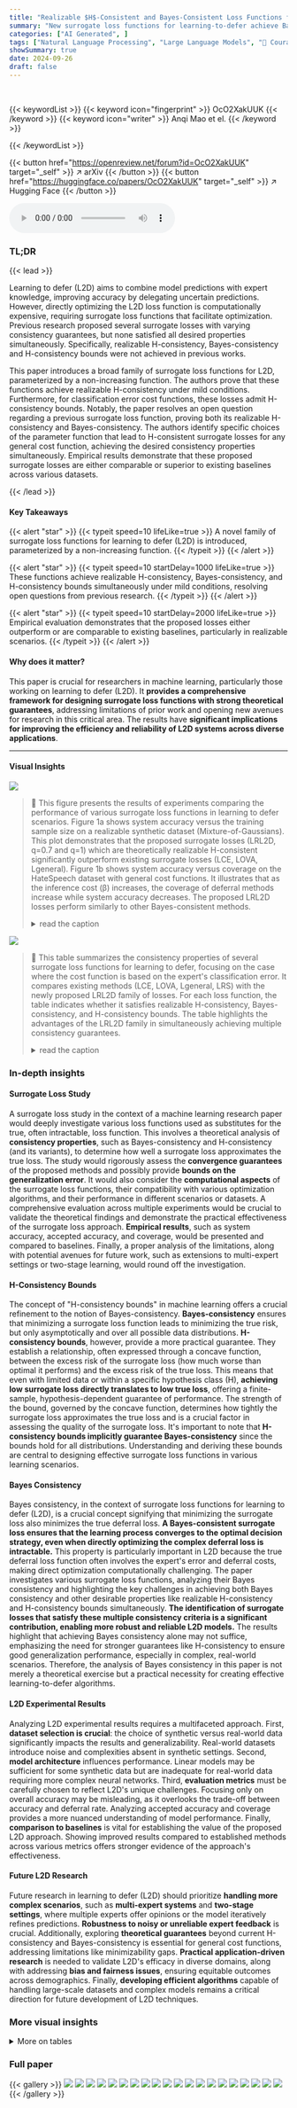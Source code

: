 ```yaml
---
title: "Realizable $H$-Consistent and Bayes-Consistent Loss Functions for Learning to Defer"
summary: "New surrogate loss functions for learning-to-defer achieve Bayes-consistency, realizable H-consistency, and H-consistency bounds simultaneously, resolving open questions and improving L2D performance."
categories: ["AI Generated", ]
tags: ["Natural Language Processing", "Large Language Models", "🏢 Courant Institute",]
showSummary: true
date: 2024-09-26
draft: false
---
```


<br>

{{< keywordList >}}
{{< keyword icon="fingerprint" >}} OcO2XakUUK {{< /keyword >}}
{{< keyword icon="writer" >}} Anqi Mao et el. {{< /keyword >}}
 
{{< /keywordList >}}

{{< button href="https://openreview.net/forum?id=OcO2XakUUK" target="_self" >}}
↗ arXiv
{{< /button >}}
{{< button href="https://huggingface.co/papers/OcO2XakUUK" target="_self" >}}
↗ Hugging Face
{{< /button >}}



<audio controls>
    <source src="https://ai-paper-reviewer.com/OcO2XakUUK/podcast.wav" type="audio/wav">
    Your browser does not support the audio element.
</audio>


### TL;DR


{{< lead >}}

Learning to defer (L2D) aims to combine model predictions with expert knowledge, improving accuracy by delegating uncertain predictions.  However, directly optimizing the L2D loss function is computationally expensive, requiring surrogate loss functions that facilitate optimization.  Previous research proposed several surrogate losses with varying consistency guarantees, but none satisfied all desired properties simultaneously.  Specifically, realizable H-consistency, Bayes-consistency and H-consistency bounds were not achieved in previous works. 

This paper introduces a broad family of surrogate loss functions for L2D, parameterized by a non-increasing function. The authors prove that these functions achieve realizable H-consistency under mild conditions.  Furthermore, for classification error cost functions, these losses admit H-consistency bounds. Notably, the paper resolves an open question regarding a previous surrogate loss function, proving both its realizable H-consistency and Bayes-consistency. The authors identify specific choices of the parameter function that lead to H-consistent surrogate losses for any general cost function, achieving the desired consistency properties simultaneously. Empirical results demonstrate that these proposed surrogate losses are either comparable or superior to existing baselines across various datasets.

{{< /lead >}}


#### Key Takeaways

{{< alert "star" >}}
{{< typeit speed=10 lifeLike=true >}} A novel family of surrogate loss functions for learning to defer (L2D) is introduced, parameterized by a non-increasing function. {{< /typeit >}}
{{< /alert >}}

{{< alert "star" >}}
{{< typeit speed=10 startDelay=1000 lifeLike=true >}} These functions achieve realizable H-consistency, Bayes-consistency, and H-consistency bounds simultaneously under mild conditions, resolving open questions from previous research. {{< /typeit >}}
{{< /alert >}}

{{< alert "star" >}}
{{< typeit speed=10 startDelay=2000 lifeLike=true >}} Empirical evaluation demonstrates that the proposed losses either outperform or are comparable to existing baselines, particularly in realizable scenarios. {{< /typeit >}}
{{< /alert >}}

#### Why does it matter?
This paper is crucial for researchers in machine learning, particularly those working on learning to defer (L2D).  It **provides a comprehensive framework for designing surrogate loss functions with strong theoretical guarantees**, addressing limitations of prior work and opening new avenues for research in this critical area.  The results have **significant implications for improving the efficiency and reliability of L2D systems across diverse applications**.

------
#### Visual Insights



![](https://ai-paper-reviewer.com/OcO2XakUUK/figures_9_1.jpg)

> 🔼 This figure presents the results of experiments comparing the performance of various surrogate loss functions in learning to defer scenarios.  Figure 1a shows system accuracy versus the training sample size on a realizable synthetic dataset (Mixture-of-Gaussians). This plot demonstrates that the proposed surrogate losses (LRL2D, q=0.7 and q=1) which are theoretically realizable H-consistent significantly outperform existing surrogate losses (LCE, LOVA, Lgeneral). Figure 1b shows system accuracy versus coverage on the HateSpeech dataset with general cost functions. It illustrates that as the inference cost (β) increases, the coverage of deferral methods increase while system accuracy decreases.  The proposed LRL2D losses perform similarly to other Bayes-consistent methods.
> <details>
> <summary>read the caption</summary>
> Figure 1: Results for the realizable case and the non-realizable case with general cost functions.
> </details>





![](https://ai-paper-reviewer.com/OcO2XakUUK/tables_5_1.jpg)

> 🔼 This table summarizes the consistency properties of several surrogate loss functions for learning to defer, focusing on the case where the cost function is based on the expert's classification error.  It compares existing methods (LCE, LOVA, Lgeneral, LRS) with the newly proposed LRL2D family of losses. For each loss function, the table indicates whether it satisfies realizable H-consistency, Bayes-consistency, and H-consistency bounds.  The table highlights the advantages of the LRL2D family in simultaneously achieving multiple consistency guarantees.
> <details>
> <summary>read the caption</summary>
> Table 2: Consistency properties of existing surrogate losses and ours in the case of c(x, y) = 1g(x)+y.
> </details>





### In-depth insights


#### Surrogate Loss Study
A surrogate loss study in the context of a machine learning research paper would deeply investigate various loss functions used as substitutes for the true, often intractable, loss function.  This involves a theoretical analysis of **consistency properties**, such as Bayes-consistency and H-consistency (and its variants), to determine how well a surrogate loss approximates the true loss.  The study would rigorously assess the **convergence guarantees** of the proposed methods and possibly provide **bounds on the generalization error**. It would also consider the **computational aspects** of the surrogate loss functions, their compatibility with various optimization algorithms, and their performance in different scenarios or datasets.  A comprehensive evaluation across multiple experiments would be crucial to validate the theoretical findings and demonstrate the practical effectiveness of the surrogate loss approach. **Empirical results**, such as system accuracy, accepted accuracy, and coverage, would be presented and compared to baselines. Finally, a proper analysis of the limitations, along with potential avenues for future work, such as extensions to multi-expert settings or two-stage learning, would round off the investigation.

#### H-Consistency Bounds
The concept of "H-consistency bounds" in machine learning offers a crucial refinement to the notion of Bayes-consistency.  **Bayes-consistency** ensures that minimizing a surrogate loss function leads to minimizing the true risk, but only asymptotically and over all possible data distributions.  **H-consistency bounds**, however, provide a more practical guarantee. They establish a relationship, often expressed through a concave function, between the excess risk of the surrogate loss (how much worse than optimal it performs) and the excess risk of the true loss.  This means that even with limited data or within a specific hypothesis class (H),  **achieving low surrogate loss directly translates to low true loss**, offering a finite-sample, hypothesis-dependent guarantee of performance. The strength of the bound, governed by the concave function, determines how tightly the surrogate loss approximates the true loss and is a crucial factor in assessing the quality of the surrogate loss.  It's important to note that **H-consistency bounds implicitly guarantee Bayes-consistency** since the bounds hold for all distributions.  Understanding and deriving these bounds are central to designing effective surrogate loss functions in various learning scenarios.

#### Bayes Consistency
Bayes consistency, in the context of surrogate loss functions for learning to defer (L2D), is a crucial concept signifying that minimizing the surrogate loss also minimizes the true deferral loss.  **A Bayes-consistent surrogate loss ensures that the learning process converges to the optimal decision strategy, even when directly optimizing the complex deferral loss is intractable.**  This property is particularly important in L2D because the true deferral loss function often involves the expert's error and deferral costs, making direct optimization computationally challenging.  The paper investigates various surrogate loss functions, analyzing their Bayes consistency and highlighting the key challenges in achieving both Bayes consistency and other desirable properties like realizable H-consistency and H-consistency bounds simultaneously.  **The identification of surrogate losses that satisfy these multiple consistency criteria is a significant contribution, enabling more robust and reliable L2D models.** The results highlight that achieving Bayes consistency alone may not suffice, emphasizing the need for stronger guarantees like H-consistency to ensure good generalization performance, especially in complex, real-world scenarios. Therefore, the analysis of Bayes consistency in this paper is not merely a theoretical exercise but a practical necessity for creating effective learning-to-defer algorithms.

#### L2D Experimental Results
Analyzing L2D experimental results requires a multifaceted approach.  First, **dataset selection is crucial**: the choice of synthetic versus real-world data significantly impacts the results and generalizability.  Real-world datasets introduce noise and complexities absent in synthetic settings. Second, **model architecture** influences performance.  Linear models may be sufficient for some synthetic data but are inadequate for real-world data requiring more complex neural networks. Third, **evaluation metrics** must be carefully chosen to reflect L2D's unique challenges.  Focusing only on overall accuracy may be misleading, as it overlooks the trade-off between accuracy and deferral rate.  Analyzing accepted accuracy and coverage provides a more nuanced understanding of model performance.  Finally, **comparison to baselines** is vital for establishing the value of the proposed L2D approach.  Showing improved results compared to established methods across various metrics offers stronger evidence of the approach's effectiveness.

#### Future L2D Research
Future research in learning to defer (L2D) should prioritize **handling more complex scenarios**, such as **multi-expert systems** and **two-stage settings**, where multiple experts offer opinions or the model iteratively refines predictions.  **Robustness to noisy or unreliable expert feedback** is crucial. Additionally, exploring **theoretical guarantees** beyond current H-consistency and Bayes-consistency is essential for general cost functions, addressing limitations like minimizability gaps.  **Practical application-driven research** is needed to validate L2D's efficacy in diverse domains, along with addressing **bias and fairness issues**, ensuring equitable outcomes across demographics.  Finally,  **developing efficient algorithms** capable of handling large-scale datasets and complex models remains a critical direction for future development of L2D techniques. 


### More visual insights




<details>
<summary>More on tables
</summary>


![](https://ai-paper-reviewer.com/OcO2XakUUK/tables_7_1.jpg)
> 🔼 This table summarizes the consistency properties of different surrogate loss functions for learning to defer in the specific case where the cost function is based on the expert's classification error.  It shows whether each loss function satisfies realizable H-consistency, Bayes-consistency, and H-consistency bounds.  The table compares the properties of existing losses (LCE, LOVA, Lgeneral, LRS) with the newly proposed losses (LRL2D with various choices of function Ψ).
> <details>
> <summary>read the caption</summary>
> Table 2: Consistency properties of existing surrogate losses and ours in the case of c(x, y) = 1g(x)+y.
> </details>

![](https://ai-paper-reviewer.com/OcO2XakUUK/tables_8_1.jpg)
> 🔼 This table compares the performance of several learning-to-defer (L2D) methods, including those proposed in the paper, across three real-world datasets.  For each method and dataset, it shows the system accuracy (overall accuracy), accepted accuracy (accuracy on non-deferred instances), and coverage (percentage of instances not deferred).  The results demonstrate the effectiveness of the proposed Realizable L2D methods compared to existing baselines.
> <details>
> <summary>read the caption</summary>
> Table 3: Comparison of system accuracy, accepted accuracy and coverage; mean ± standard deviation over three runs. Realizable L2D outperforms or is comparable to baselines in all the settings.
> </details>

</details>




### Full paper

{{< gallery >}}
<img src="https://ai-paper-reviewer.com/OcO2XakUUK/1.png" class="grid-w50 md:grid-w33 xl:grid-w25" />
<img src="https://ai-paper-reviewer.com/OcO2XakUUK/2.png" class="grid-w50 md:grid-w33 xl:grid-w25" />
<img src="https://ai-paper-reviewer.com/OcO2XakUUK/3.png" class="grid-w50 md:grid-w33 xl:grid-w25" />
<img src="https://ai-paper-reviewer.com/OcO2XakUUK/4.png" class="grid-w50 md:grid-w33 xl:grid-w25" />
<img src="https://ai-paper-reviewer.com/OcO2XakUUK/5.png" class="grid-w50 md:grid-w33 xl:grid-w25" />
<img src="https://ai-paper-reviewer.com/OcO2XakUUK/6.png" class="grid-w50 md:grid-w33 xl:grid-w25" />
<img src="https://ai-paper-reviewer.com/OcO2XakUUK/7.png" class="grid-w50 md:grid-w33 xl:grid-w25" />
<img src="https://ai-paper-reviewer.com/OcO2XakUUK/8.png" class="grid-w50 md:grid-w33 xl:grid-w25" />
<img src="https://ai-paper-reviewer.com/OcO2XakUUK/9.png" class="grid-w50 md:grid-w33 xl:grid-w25" />
<img src="https://ai-paper-reviewer.com/OcO2XakUUK/10.png" class="grid-w50 md:grid-w33 xl:grid-w25" />
<img src="https://ai-paper-reviewer.com/OcO2XakUUK/11.png" class="grid-w50 md:grid-w33 xl:grid-w25" />
<img src="https://ai-paper-reviewer.com/OcO2XakUUK/12.png" class="grid-w50 md:grid-w33 xl:grid-w25" />
<img src="https://ai-paper-reviewer.com/OcO2XakUUK/13.png" class="grid-w50 md:grid-w33 xl:grid-w25" />
<img src="https://ai-paper-reviewer.com/OcO2XakUUK/14.png" class="grid-w50 md:grid-w33 xl:grid-w25" />
<img src="https://ai-paper-reviewer.com/OcO2XakUUK/15.png" class="grid-w50 md:grid-w33 xl:grid-w25" />
<img src="https://ai-paper-reviewer.com/OcO2XakUUK/16.png" class="grid-w50 md:grid-w33 xl:grid-w25" />
<img src="https://ai-paper-reviewer.com/OcO2XakUUK/17.png" class="grid-w50 md:grid-w33 xl:grid-w25" />
<img src="https://ai-paper-reviewer.com/OcO2XakUUK/18.png" class="grid-w50 md:grid-w33 xl:grid-w25" />
<img src="https://ai-paper-reviewer.com/OcO2XakUUK/19.png" class="grid-w50 md:grid-w33 xl:grid-w25" />
<img src="https://ai-paper-reviewer.com/OcO2XakUUK/20.png" class="grid-w50 md:grid-w33 xl:grid-w25" />
{{< /gallery >}}